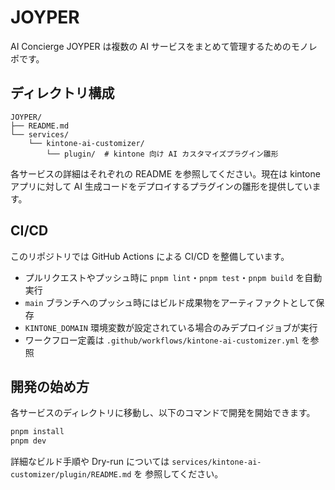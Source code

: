 # JOYPER

AI Concierge JOYPER は複数の AI サービスをまとめて管理するためのモノレポです。

## ディレクトリ構成

```
JOYPER/
├── README.md
└── services/
    └── kintone-ai-customizer/
        └── plugin/  # kintone 向け AI カスタマイズプラグイン雛形
```

各サービスの詳細はそれぞれの README を参照してください。現在は kintone アプリに対して
AI 生成コードをデプロイするプラグインの雛形を提供しています。

## CI/CD

このリポジトリでは GitHub Actions による CI/CD を整備しています。

- プルリクエストやプッシュ時に `pnpm lint`・`pnpm test`・`pnpm build` を自動実行
- `main` ブランチへのプッシュ時にはビルド成果物をアーティファクトとして保存
- `KINTONE_DOMAIN` 環境変数が設定されている場合のみデプロイジョブが実行
- ワークフロー定義は `.github/workflows/kintone-ai-customizer.yml` を参照

## 開発の始め方

各サービスのディレクトリに移動し、以下のコマンドで開発を開始できます。

```bash
pnpm install
pnpm dev
```

詳細なビルド手順や Dry-run については `services/kintone-ai-customizer/plugin/README.md` を
参照してください。
